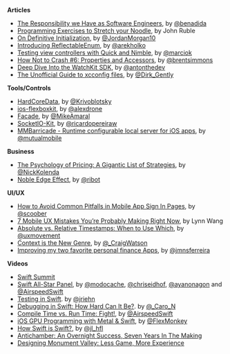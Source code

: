**Articles**

* [The Responsibility we Have as Software Engineers](http://benlog.com/2015/05/23/the-responsibility-we-have-as-software-engineers/), by [@benadida](https://twitter.com/benadida)
* [Programming Exercises to Stretch your Noodle](http://spin.atomicobject.com/2015/05/24/programming-exercises/), by John Ruble
* [On Definitive Initialization](https://medium.com/the-traveled-ios-developers-guide/on-definitive-initialization-54284ef5c96f), by [@JordanMorgan10](https://twitter.com/JordanMorgan10)
* [Introducing ReflectableEnum](http://holko.pl/2015/05/25/reflectable-enum/), by [@arekholko](https://twitter.com/arekholko)
* [Testing view controllers with Quick and Nimble](https://medium.com/@MarcioK/how-you-can-test-view-controllers-with-quick-nimble-328f895b55ee), by [@marciok](https://twitter.com/marciok)
*  [How Not to Crash #6: Properties and Accessors](http://inessential.com/2015/05/27/how_not_to_crash_6_properties_and_acce), by [@brentsimmons](https://twitter.com/brentsimmons)
*  [Deep Dive Into the WatchKit SDK](http://tech.ustwo.com/2015/05/27/deepdive-with-watchkit/), by [@antonthedev](https://twitter.com/antonthedev)
*  [The Unofficial Guide to xcconfig files](http://pewpewthespells.com/blog/xcconfig_guide.html), by [@Dirk_Gently](https://twitter.com/Dirk_Gently)

**Tools/Controls**

* [HardCoreData](https://github.com/Krivoblotsky/HardCoreData), by [@Krivoblotsky](https://twitter.com/Krivoblotsky)
* [ios-flexboxkit](https://github.com/alexdrone/ios-flexboxkit), by [@alexdrone](https://twitter.com/alexdrone)
* [Facade](https://github.com/mamaral/Facade), by [@MikeAmaral](https://twitter.com/MikeAmaral)
* [SocketIO-Kit](https://github.com/ricardopereira/SocketIO-Kit), by [@ricardopereiraw](https://twitter.com/ricardopereiraw)
* [MMBarricade - Runtime configurable local server for iOS apps](https://github.com/mutualmobile/MMBarricade), by [@mutualmobile](http://www.twitter.com/mutualmobile)


**Business**

* [The Psychology of Pricing: A Gigantic List of Strategies](http://www.nickkolenda.com/psychological-pricing-strategies/), by [@NickKolenda](https://twitter.com/NickKolenda)
* [Noble Edge Effect](http://coglode.com/gems/noble-edge-effect), by [@ribot](https://twitter.com/ribot)

**UI/UX**

* [How to Avoid Common Pitfalls in Mobile App Sign In Pages](https://medium.com/@scoober/how-to-avoid-common-pitfalls-in-mobile-app-sign-in-pages-7f7ec37c13ce), by [@scoober](https://twitter.com/scoober)
* [7 Mobile UX Mistakes You’re Probably Making Right Now](http://www.sitepoint.com/7-mobile-ux-mistakes/), by Lynn Wang
* [Absolute vs. Relative Timestamps: When to Use Which](http://uxmovement.com/content/absolute-vs-relative-timestamps-when-to-use-which/), by [@uxmovement](https://twitter.com/uxmovement)
* [Context is the New Genre](https://medium.com/soundwave-stories/context-is-the-new-genre-b5df54ca0b5), by [@_CraigWatson](https://twitter.com/_CraigWatson)
* [Improving my two favorite personal finance Apps](https://blog.onliquid.com/improving-personal-finance-apps/), by [@jmnsferreira](https://twitter.com/jmnsferreira)

**Videos**

* [Swift Summit](http://realm.io/news/swift-summit/)
 * [Swift All-Star Panel](http://realm.io/news/swift-summit-all-star-panel-discussion-eidhof-gesiak-ayaka-airspeed/), by [@modocache](https://twitter.com/modocache), [@chriseidhof](https://twitter.com/chriseidhof), [@ayanonagon](https://twitter.com/ayanonagon) and [@AirspeedSwift](https://twitter.com/AirspeedSwift)
 * [Testing in Swift](http://realm.io/news/swift-summit-jan-riehn-testing/). by [@jriehn](https://twitter.com/jriehn)
 * [Debugging in Swift: How Hard Can It Be?](http://realm.io/news/swift-summit-carola-nitz-debugging/). by [@_Caro_N](https://twitter.com/_caro_n)
 * [Compile Time vs. Run Time: Fight!](http://realm.io/news/swift-summit-airspeed-velocity-zero-cost-abstractions/), by [@AirspeedSwift](https://twitter.com/AirspeedSwift)
 * [iOS GPU Programming with Metal & Swift](http://realm.io/news/swift-summit-simon-gladman-metal/), by [@FlexMonkey](https://twitter.com/flexmonkey)
 * [How Swift is Swift?](http://realm.io/news/swift-summit-joseph-lord-performance/), by [@jl_hfl](https://twitter.com/jl_hfl)
* [Antichamber: An Overnight Success, Seven Years In The Making](https://www.youtube.com/watch?v=wOlcB-JxkFw)
* [Designing Monument Valley: Less Game, More Experience](https://www.youtube.com/watch?v=RO22-O4WGaw&feature=youtu.be)
